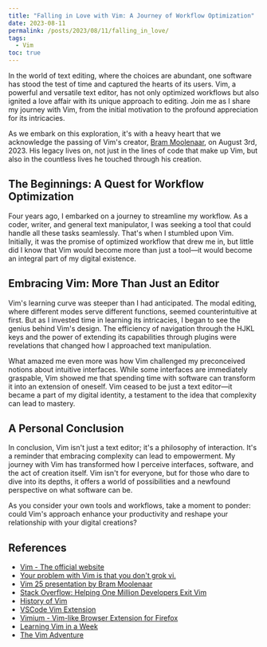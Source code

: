```yaml
---
title: "Falling in Love with Vim: A Journey of Workflow Optimization"
date: 2023-08-11
permalink: /posts/2023/08/11/falling_in_love/
tags:
  - Vim
toc: true
---
```


In the world of text editing, where the choices are abundant, one software has
stood the test of time and captured the hearts of its users. Vim, a powerful
and versatile text editor, has not only optimized workflows but also ignited a
love affair with its unique approach to editing. Join me as I share my journey
with Vim, from the initial motivation to the profound appreciation for its
intricacies.

As we embark on this exploration, it's with a heavy heart that we acknowledge
the passing of Vim's creator, [Bram Moolenaar](https://en.wikipedia.org/wiki/Bram_Moolenaar), on August 3rd, 2023.
His legacy lives on, not just in the lines of code that make up Vim, but also
in the countless lives he touched through his creation.

## The Beginnings: A Quest for Workflow Optimization

Four years ago, I embarked on a journey to streamline my workflow. As a coder,
writer, and general text manipulator, I was seeking a tool that could handle
all these tasks seamlessly. That's when I stumbled upon Vim. Initially, it was
the promise of optimized workflow that drew me in, but little did I know that
Vim would become more than just a tool—it would become an integral part of my
digital existence.

## Embracing Vim: More Than Just an Editor

Vim's learning curve was steeper than I had anticipated. The modal editing,
where different modes serve different functions, seemed counterintuitive at
first. But as I invested time in learning its intricacies, I began to see the
genius behind Vim's design. The efficiency of navigation through the HJKL keys
and the power of extending its capabilities through plugins were revelations
that changed how I approached text manipulation.

What amazed me even more was how Vim challenged my preconceived notions about
intuitive interfaces. While some interfaces are immediately graspable, Vim
showed me that spending time with software can transform it into an extension
of oneself. Vim ceased to be just a text editor—it became a part of my digital
identity, a testament to the idea that complexity can lead to mastery.

## A Personal Conclusion

In conclusion, Vim isn't just a text editor; it's a philosophy of interaction.
It's a reminder that embracing complexity can lead to empowerment. My journey
with Vim has transformed how I perceive interfaces, software, and the act of
creation itself. Vim isn't for everyone, but for those who dare to dive into
its depths, it offers a world of possibilities and a newfound perspective on
what software can be.

As you consider your own tools and workflows, take a moment to ponder: could
Vim's approach enhance your productivity and reshape your relationship with
your digital creations?

## References

- [Vim - The official website](https://www.vim.org/)
- [Your problem with Vim is that you don't grok vi.](https://stackoverflow.com/a/1220118)
- [Vim 25 presentation by Bram Moolenaar](https://www.youtube.com/watch?v=ayc_qpB-93o)
- [Stack Overflow: Helping One Million Developers Exit Vim](https://stackoverflow.blog/2017/05/23/stack-overflow-helping-one-million-developers-exit-vim/)
- [History of Vim](https://twobithistory.org/2018/08/05/where-vim-came-from.html)
- [VSCode Vim Extension](https://marketplace.visualstudio.com/items?itemName=vscodevim.vim)
- [Vimium - Vim-like Browser Extension for Firefox](https://vimium.github.io/)
- [Learning Vim in a Week](https://www.freecodecamp.org/news/learn-linux-vim-basic-features-19134461ab85/)
- [The Vim Adventure](https://vim-adventures.com/)
